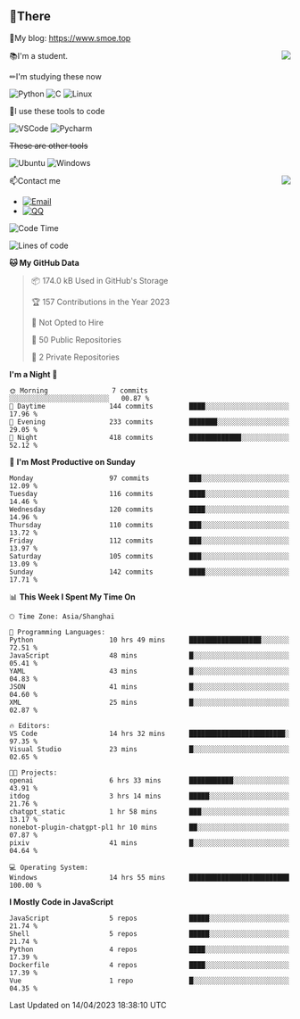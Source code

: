 
## 👏There

📰My blog: https://www.smoe.top

<img align="right" src="https://github-readme-stats.vercel.app/api/top-langs/?username=AkashiCoin"/>


📚I'm a student.

✏I'm studying these now

![Python](https://img.shields.io/badge/-Python-blue?style=flat-square&logo=Python&logoColor=fff)
![C](https://img.shields.io/badge/-C-585858?style=flat-square&logo=C&logoColor=fff)
![Linux](https://img.shields.io/badge/-Linux-black?style=flat-square&logo=Linux&logoColor=fff)

🔨I use these tools to code

![VSCode](https://img.shields.io/badge/-VSCode-blue?style=flat-square&logo=visualstudiocode&logoColor=fff)
![Pycharm](https://img.shields.io/badge/-Pycharm-green?style=flat-square&logo=pycharm&logoColor=fff)

 ~~These are other tools~~

![Ubuntu](https://img.shields.io/badge/-Ubuntu-orange?style=flat-square&logo=Ubuntu&logoColor=fff)
![Windows](https://img.shields.io/badge/-Windows-blue?style=flat-square&logo=Windows&logoColor=fff)

<img align="right" src="https://github-readme-stats.vercel.app/api?username=AkashiCoin" />


📫Contact me

* [![Email](https://img.shields.io/badge/Email-l1040186796@gmail.com-1?style=social&logoColor=fff)](mailto:l1040186796@gmail.com)
* [![QQ](https://img.shields.io/badge/QQ-1040186796-1?style=social&logoColor=fff)](tencent://AddContact/?fromId=45&fromSubId=1&subcmd=all&uin=1040186796&website=www.oicqzone.com)

<!--START_SECTION:waka-->
![Code Time](http://img.shields.io/badge/Code%20Time-705%20hrs%2034%20mins-blue)

![Lines of code](https://img.shields.io/badge/From%20Hello%20World%20I%27ve%20Written-239.9%20thousand%20lines%20of%20code-blue)

**🐱 My GitHub Data** 

> 📦 174.0 kB Used in GitHub's Storage 
 > 
> 🏆 157 Contributions in the Year 2023
 > 
> 🚫 Not Opted to Hire
 > 
> 📜 50 Public Repositories 
 > 
> 🔑 2 Private Repositories 
 > 
**I'm a Night 🦉** 

```text
🌞 Morning                7 commits           ░░░░░░░░░░░░░░░░░░░░░░░░░   00.87 % 
🌆 Daytime                144 commits         ████░░░░░░░░░░░░░░░░░░░░░   17.96 % 
🌃 Evening                233 commits         ███████░░░░░░░░░░░░░░░░░░   29.05 % 
🌙 Night                  418 commits         █████████████░░░░░░░░░░░░   52.12 % 
```
📅 **I'm Most Productive on Sunday** 

```text
Monday                   97 commits          ███░░░░░░░░░░░░░░░░░░░░░░   12.09 % 
Tuesday                  116 commits         ████░░░░░░░░░░░░░░░░░░░░░   14.46 % 
Wednesday                120 commits         ████░░░░░░░░░░░░░░░░░░░░░   14.96 % 
Thursday                 110 commits         ███░░░░░░░░░░░░░░░░░░░░░░   13.72 % 
Friday                   112 commits         ███░░░░░░░░░░░░░░░░░░░░░░   13.97 % 
Saturday                 105 commits         ███░░░░░░░░░░░░░░░░░░░░░░   13.09 % 
Sunday                   142 commits         ████░░░░░░░░░░░░░░░░░░░░░   17.71 % 
```


📊 **This Week I Spent My Time On** 

```text
🕑︎ Time Zone: Asia/Shanghai

💬 Programming Languages: 
Python                   10 hrs 49 mins      ██████████████████░░░░░░░   72.51 % 
JavaScript               48 mins             █░░░░░░░░░░░░░░░░░░░░░░░░   05.41 % 
YAML                     43 mins             █░░░░░░░░░░░░░░░░░░░░░░░░   04.83 % 
JSON                     41 mins             █░░░░░░░░░░░░░░░░░░░░░░░░   04.60 % 
XML                      25 mins             █░░░░░░░░░░░░░░░░░░░░░░░░   02.87 % 

🔥 Editors: 
VS Code                  14 hrs 32 mins      ████████████████████████░   97.35 % 
Visual Studio            23 mins             █░░░░░░░░░░░░░░░░░░░░░░░░   02.65 % 

🐱‍💻 Projects: 
openai                   6 hrs 33 mins       ███████████░░░░░░░░░░░░░░   43.91 % 
itdog                    3 hrs 14 mins       █████░░░░░░░░░░░░░░░░░░░░   21.76 % 
chatgpt_static           1 hr 58 mins        ███░░░░░░░░░░░░░░░░░░░░░░   13.17 % 
nonebot-plugin-chatgpt-pl1 hr 10 mins        ██░░░░░░░░░░░░░░░░░░░░░░░   07.87 % 
pixiv                    41 mins             █░░░░░░░░░░░░░░░░░░░░░░░░   04.64 % 

💻 Operating System: 
Windows                  14 hrs 55 mins      █████████████████████████   100.00 % 
```

**I Mostly Code in JavaScript** 

```text
JavaScript               5 repos             █████░░░░░░░░░░░░░░░░░░░░   21.74 % 
Shell                    5 repos             █████░░░░░░░░░░░░░░░░░░░░   21.74 % 
Python                   4 repos             ████░░░░░░░░░░░░░░░░░░░░░   17.39 % 
Dockerfile               4 repos             ████░░░░░░░░░░░░░░░░░░░░░   17.39 % 
Vue                      1 repo              █░░░░░░░░░░░░░░░░░░░░░░░░   04.35 % 
```




 Last Updated on 14/04/2023 18:38:10 UTC
<!--END_SECTION:waka-->
